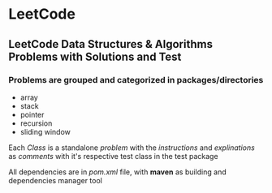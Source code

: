 # LeetCode

## LeetCode Data Structures &amp; Algorithms Problems with Solutions and Test

### Problems are grouped and categorized in packages/directories

- array
- stack
- pointer
- recursion
- sliding window

Each _Class_ is a standalone _problem_ with the _instructions_ and _explinations_ as _comments_ with it's respective test class in the test package

All dependencies are in _pom.xml_ file, with **maven** as building and dependencies manager tool
